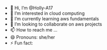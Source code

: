 - 👋 Hi, I’m @Holly-A17
- 👀 I’m interested in cloud computing
- 🌱 I’m currently learning aws fundamentals
- 💞️ I’m looking to collaborate on aws projects
- 📫 How to reach me ...
- 😄 Pronouns: she/her
- ⚡ Fun fact: 

<!---
Holly-A17/Holly-A17 is a ✨ special ✨ repository because its `README.md` (this file) appears on your GitHub profile.
You can click the Preview link to take a look at your changes.
--->
